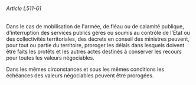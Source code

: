 ###### Article L511-61

Dans le cas de mobilisation de l'armée, de fléau ou de calamité publique, d'interruption des services publics gérés ou soumis au contrôle de l'Etat ou des collectivités territoriales, des décrets en conseil des ministres peuvent, pour tout ou partie du territoire, proroger les délais dans lesquels doivent être faits les protêts et les autres actes destinés à conserver les recours pour toutes les valeurs négociables.

Dans les mêmes circonstances et sous les mêmes conditions les échéances des valeurs négociables peuvent être prorogées.


